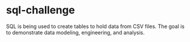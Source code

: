 # sql-challenge

SQL is being used to create tables to hold data from CSV files.  The goal is to demonstrate data modeling, engineering, and analysis.

